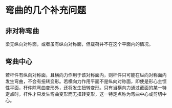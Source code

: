 # 弯曲的几个补充问题

## 非对称弯曲

梁无纵向对称面，或者虽有纵向对称面，但载荷并不在这个平面内的情况。

## 弯曲中心

若杆件有纵向对称面，且横向力作用于该对称面内，则杆件只可能在纵向对称面内发生弯曲，不会有扭转变形。若横向力作用平面不是纵向对称面，即使是形心主惯性平面，杆件除弯曲变形外，还将发生扭转变形。只有当横向力通过截面的某一特定点时，杆件才只发生弯曲变形而无扭转变形，这一特定点称为弯曲中心或剪切中心。